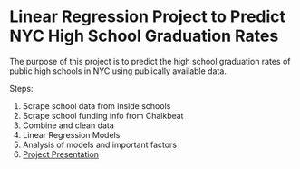 # Linear Regression Project to Predict NYC High School Graduation Rates

The purpose of this project is to predict the high school graduation rates of public high schools in NYC using publically available data.

Steps: 
1) Scrape school data from inside schools
2) Scrape school funding info from Chalkbeat 
3) Combine and clean data
4) Linear Regression Models
5) Analysis of models and important factors
6) [Project Presentation](https://docs.google.com/presentation/d/1Re-AkeAkC-6E8q-erATNWD9HypNm9d9Q9XR9OXc8658/edit?usp=sharing)

